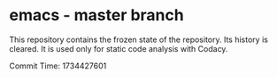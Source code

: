 # emacs - master branch

This repository contains the frozen state of the repository.
Its history is cleared. It is used only for static code
analysis with Codacy.

Commit Time: 1734427601